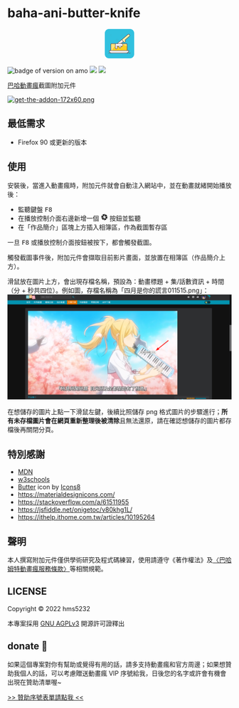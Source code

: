 # baha-ani-butter-knife

<p align="center"><img src="asset/icons8-butter-66.png" alt="logo" /></p>

![badge of version on amo](https://img.shields.io/amo/v/baha-ani-butter-knife?color=5bbfc9&style=flat-square)
[![](https://img.shields.io/github/v/release/hms5232/baha-ani-butter-knife?color=ec9f3e&include_prereleases&sort=semver&style=flat-square)](https://github.com/hms5232/baha-ani-butter-knife/releases)
![](https://img.shields.io/github/license/hms5232/baha-ani-butter-knife?color=e77d95&style=flat-square)

[巴哈動畫瘋](https://ani.gamer.com.tw/)截圖附加元件

[![get-the-addon-172x60.png](https://ffp4g1ylyit3jdyti1hqcvtb-wpengine.netdna-ssl.com/addons/files/2015/11/get-the-addon.png)](https://addons.mozilla.org/zh-TW/firefox/addon/baha-ani-butter-knife/)

## 最低需求
* Firefox 90 或更新的版本

## 使用
安裝後，當進入動畫瘋時，附加元件就會自動注入網站中，並在動畫就緒開始播放後：

* 監聽鍵盤 <kbd>F8</kbd>
* 在播放控制介面右邊新增一個 <svg style="width:16px;height:16px" viewBox="0 0 24 24">
                <path fill="currentColor" d="M13.73,15L9.83,21.76C10.53,21.91 11.25,22 12,22C14.4,22 16.6,21.15 18.32,19.75L14.66,13.4M2.46,15C3.38,17.92 5.61,20.26 8.45,21.34L12.12,15M8.54,12L4.64,5.25C3,7 2,9.39 2,12C2,12.68 2.07,13.35 2.2,14H9.69M21.8,10H14.31L14.6,10.5L19.36,18.75C21,16.97 22,14.6 22,12C22,11.31 21.93,10.64 21.8,10M21.54,9C20.62,6.07 18.39,3.74 15.55,2.66L11.88,9M9.4,10.5L14.17,2.24C13.47,2.09 12.75,2 12,2C9.6,2 7.4,2.84 5.68,4.25L9.34,10.6L9.4,10.5Z" />
                </svg> 按鈕並監聽
* 在「作品簡介」區塊上方插入相簿區，作為截圖暫存區

一旦 <kbd>F8</kbd> 或播放控制介面按鈕被按下，都會觸發截圖。

觸發截圖事件後，附加元件會擷取目前影片畫面，並放置在相簿區（作品簡介上方）。

滑鼠放在圖片上方，會出現存檔名稱，預設為：動畫標題 + 集/話數資訊 + 時間（分 + 秒共四位）。例如圖，存檔名稱為「四月是你的謊言011515.png」：
![四月是你的謊言011515在相簿區](screenshots/2022-05-29_16-49-49.png)

在想儲存的圖片上點一下滑鼠左鍵，後續比照儲存 png 格式圖片的步驟進行；**所有未存檔圖片會在網頁重新整理後被清除**且無法還原，請在確認想儲存的圖片都存檔後再關閉分頁。

## 特別感謝
* [MDN](https://developer.mozilla.org)
* [w3schools](w3schools.com)
* <a target="_blank" href="https://icons8.com/icon/IfXJmG4pVtC9/butter">Butter</a> icon by <a target="_blank" href="https://icons8.com">Icons8</a>
* https://materialdesignicons.com/
* https://stackoverflow.com/a/61511955
* https://jsfiddle.net/onigetoc/v80khg1L/
* https://ithelp.ithome.com.tw/articles/10195264

## 聲明
本人撰寫附加元件僅供學術研究及程式碼練習，使用請遵守《著作權法》及[〈巴哈姆特動畫瘋服務條款〉](https://ani.gamer.com.tw/animeRule.php)等相關規範。

## LICENSE

Copyright © 2022 hms5232

本專案採用 [GNU AGPLv3](LICENSE) 開源許可證釋出

## donate 🎁
如果這個專案對你有幫助或覺得有用的話，請多支持動畫瘋和官方周邊；如果想贊助我個人的話，可以考慮贈送動畫瘋 VIP 序號給我，日後您的名字或許會有機會出現在贊助清單喔~

[>> 贊助序號表單請點我 <<](https://forms.gle/d6mvj4WtgXzgvdPb9)
